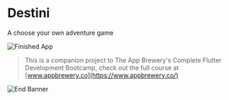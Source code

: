# Destini

A choose your own adventure game

![Finished App](https://github.com/londonappbrewery/Images/blob/master/Destini.gif)

>This is a companion project to The App Brewery's Complete Flutter Development Bootcamp, check out the full course at [www.appbrewery.co](https://www.appbrewery.co/)

![End Banner](https://github.com/londonappbrewery/Images/blob/master/readme-end-banner.png)
